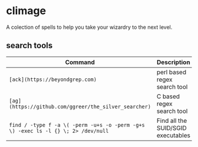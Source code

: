 # climage
A colection of spells to help you take your wizardry to the next level.
## search tools
| Command  | Description |
| ------------- | ------------- |
| ````[ack](https://beyondgrep.com)```` | perl based regex search tool |
| ````[ag](https://github.com/ggreer/the_silver_searcher)````| C based regex search tool |
|  ````find / -type f -a \( -perm -u+s -o -perm -g+s \) -exec ls -l {} \; 2> /dev/null```` | Find all the SUID/SGID executables  |
